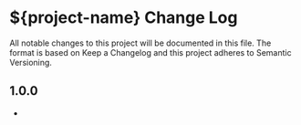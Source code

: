 # ${project-name} Change Log
All notable changes to this project will be documented in this file.
The format is based on Keep a Changelog and this project adheres to Semantic Versioning.

## 1.0.0
-